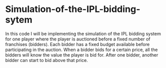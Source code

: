 # Simulation-of-the-IPL-bidding-sytem
In this code I will be  implementing the simulation of the IPL bidding system for one player where the player is auctioned before a fixed number of franchises (bidders). Each bidder has a fixed budget available before participating in the auction. When a bidder bids for a certain price, all the bidders will know the value the player is bid for. After one bidder, another bidder can start to bid above that price.
